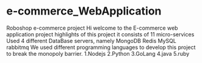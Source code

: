 # e-commerce_WebApplication
Roboshop e-commerce project
Hi welcome to the E-commerce web application project
highlights of this project
  it consists of 11 micro-services
  Used 4 different DataBase servers, namely
    MongoDB
    Redis
    MySQL
    rabbitmq
  We used different programming languages to develop this project to break the monopoly barrier.
    1.Nodejs
    2.Python
    3.GoLang
    4.java
    5.ruby
  

